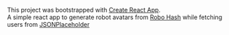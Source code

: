 This project was bootstrapped with [Create React App](https://github.com/facebookincubator/create-react-app).
<br>
A simple react app to generate robot avatars from [Robo Hash](https://robohash.org/) while fetching users from [JSONPlaceholder](https://jsonplaceholder.typicode.com/)
